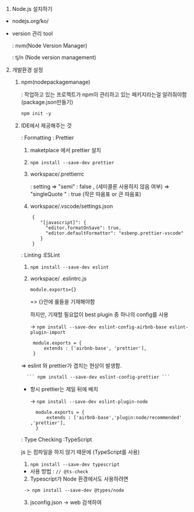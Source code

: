 1.  Node.js 설치하기
   
   - nodejs.org/ko/
   
   - version 관리 tool
       
       : nvm(Node Version Manager)
       
       : tj/n (Node version management)

2. 개발환경 설정

   1) npm(nodepackagemanage)
      
      : 작업하고 있는 프로젝트가 npm이 관리하고 있는 패키지라는걸 알려줘야함 (package.json만들기)
            
         ``` npm init -y ```
          
   
   2) IDE에서 제공해주는 것

      : Formatting : Prettier 
      
         1. maketplace 에서 prettier 설치
        
         2. ``` npm install --save-dev prettier ```

         3. workspace/.prettierrc
          
            : setting => "semi" : false , (세미콜론 사용하지 않음 여부)
                      => "singleQuote " : true (작은 따옴표 or 큰 따옴표) 
          
         4. workspace/.vscode/settings.json
         
         ```
             {
                "[javascript]": {
                  "editor.formatOnSave": true,
                  "editor.defaultFormatter": "esbenp.prettier-vscode"
                }
             }
         ```
        
      : Linting :ESLint
      
         1. ``` npm install --save-dev eslint ```

         2. workspace/ .eslintrc.js

                module.exports={} 
                
                
               => {}안에 룰들을 기재해야함
               
            하지만, 기재할 필요없이 best plugin 중 하나의 config를 사용
               
              -> ``` npm install --save-dev eslint-config-airbnb-base eslint-plugin-import ``` 
               
                 module.exports = {
                     extends : ['airbnb-base', 'prettier'],
                 }
                
         => eslint 와 prettier가 겹치는 현상이 발생함.
         
            ``` npm install --save-dev eslint-config-prettier ```
         * 항시 prettier는 제일 뒤에 배치

            -> ``` npm install --save-dev eslint-plugin-node ```
           
                 module.exports = {
                     extends : ['airbnb-base','plugin:node/recommended' ,'prettier'],
                 }
      : Type Checking :TypeScript
      
         js 는 컴파일을 하지 않기 때문에 (TypeScript를 사용)
         
         1. ```npm install --save-dev typescript```

         - 사용 방법 :  ``` // @ts-check ```
         
         2. Typescript가 Node 환경에서도 사용하려면

           -> npm install --save-dev @types/node
        
         3. jsconfig.json -> web 검색하여 
         
